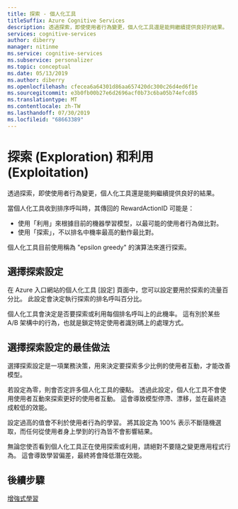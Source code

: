 ```yaml
---
title: 探索 - 個人化工具
titleSuffix: Azure Cognitive Services
description: 透過探索，即使使用者行為變更，個人化工具還是能夠繼續提供良好的結果。 選擇探索設定是一項業務決策，用來決定要探索多少比例的使用者互動，才能改善模型。
services: cognitive-services
author: diberry
manager: nitinme
ms.service: cognitive-services
ms.subservice: personalizer
ms.topic: conceptual
ms.date: 05/13/2019
ms.author: diberry
ms.openlocfilehash: cfecea6a64301d86aa657420dc300c26d4ed6f1e
ms.sourcegitcommit: e3b0fb00b27e6d2696acf0b73c6ba05b74efcd85
ms.translationtype: MT
ms.contentlocale: zh-TW
ms.lasthandoff: 07/30/2019
ms.locfileid: "68663389"
---
```

# <a name="exploration-and-exploitation"></a>探索 (Exploration) 和利用 (Exploitation)

透過探索，即使使用者行為變更，個人化工具還是能夠繼續提供良好的結果。

當個人化工具收到排序呼叫時，其傳回的 RewardActionID 可能是：
* 使用「利用」來根據目前的機器學習模型，以最可能的使用者行為做比對。
* 使用「探索」，不以排名中機率最高的動作最比對。

<!--
Returning the most probable action is called *exploit* behavior. Returning a different action is called *exploration*.
-->
個人化工具目前使用稱為 "epsilon greedy"  的演算法來進行探索。 

## <a name="choosing-an-exploration-setting"></a>選擇探索設定

在 Azure 入口網站的個人化工具 [設定]  頁面中，您可以設定要用於探索的流量百分比。 此設定會決定執行探索的排名呼叫百分比。 

個人化工具會決定是否要探索或利用每個排名呼叫上的此機率。 這有別於某些 A/B 架構中的行為，也就是鎖定特定使用者識別碼上的處理方式。

## <a name="best-practices-for-choosing-an-exploration-setting"></a>選擇探索設定的最佳做法

<!--
@edjez - you say what not to do, but make no recommendations of what **to** do. 
-->

選擇探索設定是一項業務決策，用來決定要探索多少比例的使用者互動，才能改善模型。 

若設定為零，則會否定許多個人化工具的優點。 透過此設定，個人化工具不會使用使用者互動來探索更好的使用者互動。 這會導致模型停滯、漂移，並在最終造成較低的效能。

設定過高的值會不利於使用者行為的學習。 將其設定為 100% 表示不斷隨機選取，而任何從使用者身上學到的行為皆不會影響結果。

無論您使否看到個人化工具正在使用探索或利用，請絕對不要隨之變更應用程式行為。 這會導致學習偏差，最終將會降低潛在效能。

## <a name="next-steps"></a>後續步驟

[增強式學習](concepts-reinforcement-learning.md) 